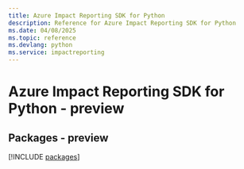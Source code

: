 ```yaml
---
title: Azure Impact Reporting SDK for Python
description: Reference for Azure Impact Reporting SDK for Python
ms.date: 04/08/2025
ms.topic: reference
ms.devlang: python
ms.service: impactreporting
---
```

# Azure Impact Reporting SDK for Python - preview
## Packages - preview
[!INCLUDE [packages](impact-reporting-index.md)]